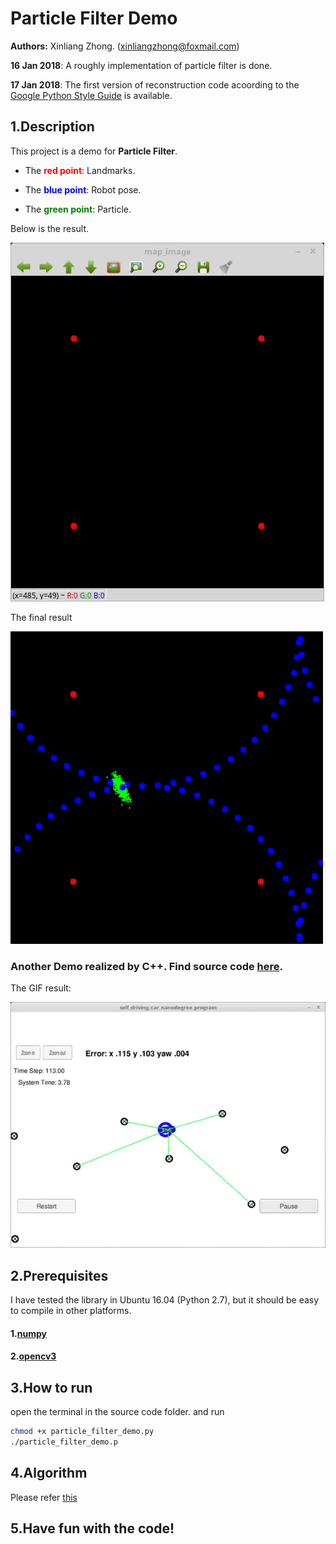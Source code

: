 # Particle Filter Demo
**Authors:** Xinliang Zhong. (xinliangzhong@foxmail.com)

**16 Jan 2018**: A roughly implementation of particle filter is done.

**17 Jan 2018**: The first version of reconstruction code acoording to the [Google Python Style Guide](https://google.github.io/styleguide/pyguide.html) is available.

## 1.Description
This project is a demo for **Particle Filter**.

+ The <font color=red>**red point**</font>: Landmarks.

+ The <font color=blue>**blue point**</font>: Robot pose.

+ The <font color=green>**green point**</font>: Particle.


Below is the result.

![](demo.gif)

The final result

![](result1.png)

### Another Demo realized by C++. Find source code [here](https://github.com/TurtleZhong/Udacity_SelfDrivingCar_2SensorFusion_Project2_ParticalFilter).
The GIF result:

![](demo2.gif)


## 2.Prerequisites
I have tested the library in Ubuntu 16.04 (Python 2.7), but it should be easy to compile in other platforms.

#### 1.[numpy](http://www.numpy.org/)
#### 2.[opencv3](https://opencv.org/)

## 3.How to run
open the terminal in the source code folder. and run
```Bash
chmod +x particle_filter_demo.py
./particle_filter_demo.p
```

## 4.Algorithm
Please refer [this](https://en.wikipedia.org/wiki/Particle_filter)


## 5.Have fun with the code!


